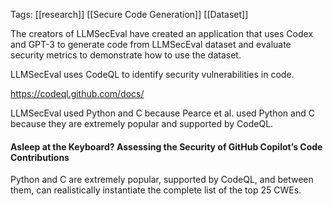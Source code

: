Tags: [[research]] [[Secure Code Generation]] [[Dataset]]

The creators of LLMSecEval have created an application that uses Codex and GPT-3 to generate code from LLMSecEval dataset and evaluate security metrics to demonstrate how to use the dataset.

LLMSecEval uses CodeQL to identify security vulnerabilities in code.

https://codeql.github.com/docs/

LLMSecEval used Python and C because Pearce et al. used Python and C because they are extremely popular and supported by CodeQL.

#### Asleep at the Keyboard? Assessing the  Security of GitHub Copilot’s Code Contributions
Python and C are extremely popular, supported by CodeQL, and between them, can realistically instantiate the complete list of the top 25 CWEs.
